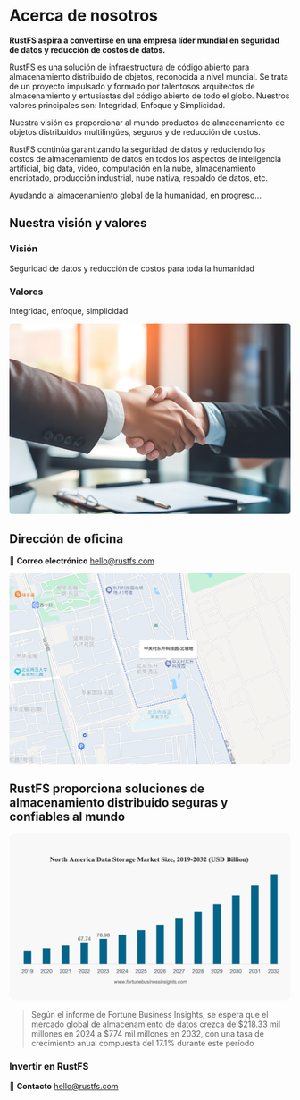 # Acerca de nosotros

**RustFS aspira a convertirse en una empresa líder mundial en seguridad de datos y reducción de costos de datos.**

RustFS es una solución de infraestructura de código abierto para almacenamiento distribuido de objetos, reconocida a nivel mundial. Se trata de un proyecto impulsado y formado por talentosos arquitectos de almacenamiento y entusiastas del código abierto de todo el globo. Nuestros valores principales son: Integridad, Enfoque y Simplicidad.


Nuestra visión es proporcionar al mundo productos de almacenamiento de objetos distribuidos multilingües, seguros y de reducción de costos.

RustFS continúa garantizando la seguridad de datos y reduciendo los costos de almacenamiento de datos en todos los aspectos de inteligencia artificial, big data, video, computación en la nube, almacenamiento encriptado, producción industrial, nube nativa, respaldo de datos, etc.

Ayudando al almacenamiento global de la humanidad, en progreso...

## Nuestra visión y valores

### Visión

Seguridad de datos y reducción de costos para toda la humanidad

### Valores

Integridad, enfoque, simplicidad

![Visión y valores](./images/vision-values.png)

## Dirección de oficina


📧 **Correo electrónico**
<hello@rustfs.com>

![Ambiente de oficina](./images/office-location.png)

## RustFS proporciona soluciones de almacenamiento distribuido seguras y confiables al mundo

![Crecimiento del mercado global de almacenamiento de datos](./images/market-growth.png)

> Según el informe de Fortune Business Insights, se espera que el mercado global de almacenamiento de datos crezca de $218.33 mil millones en 2024 a $774 mil millones en 2032, con una tasa de crecimiento anual compuesta del 17.1% durante este período

### Invertir en RustFS

📧 **Contacto**
<hello@rustfs.com>
